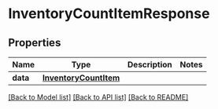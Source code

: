 # InventoryCountItemResponse

## Properties
Name | Type | Description | Notes
------------ | ------------- | ------------- | -------------
**data** | [**InventoryCountItem**](InventoryCountItem.md) |  | 

[[Back to Model list]](../README.md#documentation-for-models) [[Back to API list]](../README.md#documentation-for-api-endpoints) [[Back to README]](../README.md)



